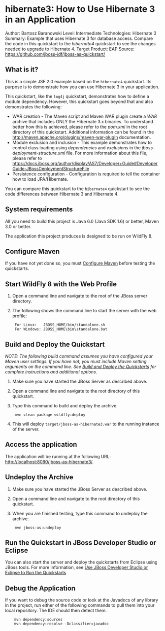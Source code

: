 hibernate3: How to Use  Hibernate 3 in an Application
=====================================================
Author: Bartosz Baranowski 
Level: Intermediate
Technologies: Hibernate 3
Summary: Example that uses Hibernate 3 for database access. Compare the code in this quickstart to the _hibernate4_ quickstart to see the changes needed to upgrade to Hibernate 4.
Target Product: EAP
Source: <https://github.com/jboss-jdf/jboss-as-quickstart/>

What is it?
-----------

This is a simple JSF 2.0 example based on the `hibernate4` quickstart. Its purpose is to demonstrate how you can use Hibernate 3 in your application.

This quickstart, like the `log4j` quickstart, demonstrates how to define a module dependency. However, this quickstart goes beyond that and also demonstrates the following:
 
* WAR creation - The Maven script and Maven WAR plugin create a *WAR* archive that includes ONLY the Hibernate 3.x binaries. To understand better how this is achieved, please refer to the *pom.xml* in the root directory of this quickstart. Additional information can be found in the <http://maven.apache.org/plugins/maven-war-plugin> documentation.
* Module exclusion and inclusion - This example demonstrates how to control class loading using *dependencies* and *exclusions* in the *jboss-deployment-structure.xml* file. For more information about this file, please refer to <https://docs.jboss.org/author/display/AS7/Developer+Guide#DeveloperGuide-JBossDeploymentStructureFile>
* Persistence configuration - Configuration is required to tell the container how to load JPA/Hibernate.
 
You can compare this quickstart to the `hibernate4` quickstart to see the code differences between Hibernate 3 and Hibernate 4.


System requirements
-------------------

All you need to build this project is Java 6.0 (Java SDK 1.6) or better, Maven 3.0 or better.

The application this project produces is designed to be run on WildFly 8.

 
Configure Maven
---------------

If you have not yet done so, you must [Configure Maven](../README.md#mavenconfiguration) before testing the quickstarts.


Start WildFly 8 with the Web Profile
-------------------------

1. Open a command line and navigate to the root of the JBoss server directory.
2. The following shows the command line to start the server with the web profile:

        For Linux:   JBOSS_HOME/bin/standalone.sh
        For Windows: JBOSS_HOME\bin\standalone.bat

 
Build and Deploy the Quickstart
-------------------------

_NOTE: The following build command assumes you have configured your Maven user settings. If you have not, you must include Maven setting arguments on the command line. See [Build and Deploy the Quickstarts](../README.md#buildanddeploy) for complete instructions and additional options._

1. Make sure you have started the JBoss Server as described above.
2. Open a command line and navigate to the root directory of this quickstart.
3. Type this command to build and deploy the archive:

        mvn clean package wildfly:deploy

4. This will deploy `target/jboss-as-hibernate3.war` to the running instance of the server.


Access the application 
---------------------

The application will be running at the following URL: <http://localhost:8080/jboss-as-hibernate3/>.


Undeploy the Archive
--------------------

1. Make sure you have started the JBoss Server as described above.
2. Open a command line and navigate to the root directory of this quickstart.
3. When you are finished testing, type this command to undeploy the archive:

        mvn jboss-as:undeploy

Run the Quickstart in JBoss Developer Studio or Eclipse
-------------------------------------
You can also start the server and deploy the quickstarts from Eclipse using JBoss tools. For more information, see [Use JBoss Developer Studio or Eclipse to Run the Quickstarts](../README.md#useeclipse) 


Debug the Application
------------------------------------

If you want to debug the source code or look at the Javadocs of any library in the project, run either of the following commands to pull them into your local repository. The IDE should then detect them.

        mvn dependency:sources
        mvn dependency:resolve -Dclassifier=javadoc

